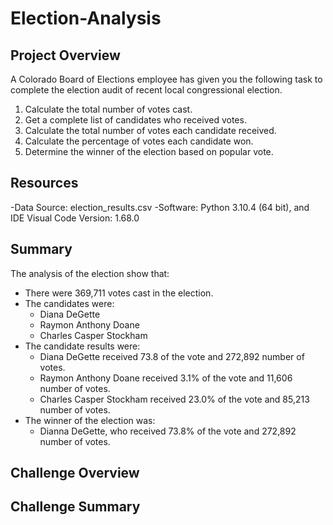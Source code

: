 # Election-Analysis

## Project Overview
A Colorado Board of Elections employee has given you the following task to complete the election audit of recent local congressional election.

1. Calculate the total number of votes cast.
2. Get a complete list of candidates who received votes.
3. Calculate the total number of votes each candidate received.
4. Calculate the percentage of votes each candidate won.
5. Determine the winner of the election based on popular vote.

## Resources
-Data Source: election_results.csv
-Software: Python 3.10.4 (64 bit), and IDE Visual Code Version: 1.68.0

## Summary
The analysis of the election show that:
- There were 369,711 votes cast in the election.
- The candidates were:
    - Diana DeGette
    - Raymon Anthony Doane
    - Charles Casper Stockham
- The candidate results were:
    - Diana DeGette received 73.8 of the vote and 272,892 number of votes.
    - Raymon Anthony Doane received 3.1% of the vote and 11,606 number of votes.
    - Charles Casper Stockham received 23.0% of the vote and 85,213 number of votes.
- The winner of the election was:
    - Dianna DeGette, who received 73.8% of the vote and 272,892 number of votes.
    
## Challenge Overview

## Challenge Summary

